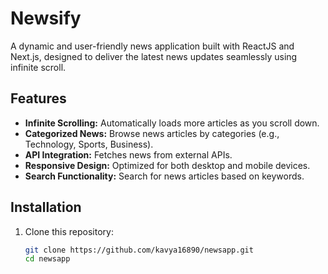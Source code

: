 # Newsify

A dynamic and user-friendly news application built with ReactJS and Next.js, designed to deliver the latest news updates seamlessly using infinite scroll.

## Features

- **Infinite Scrolling:** Automatically loads more articles as you scroll down.
- **Categorized News:** Browse news articles by categories (e.g., Technology, Sports, Business).
- **API Integration:** Fetches news from external APIs.
- **Responsive Design:** Optimized for both desktop and mobile devices.
- **Search Functionality:** Search for news articles based on keywords.

## Installation

1. Clone this repository:
   ```bash
   git clone https://github.com/kavya16890/newsapp.git
   cd newsapp

